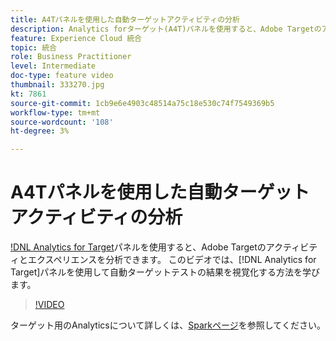 ```yaml
---
title: A4Tパネルを使用した自動ターゲットアクティビティの分析
description: Analytics forターゲット(A4T)パネルを使用すると、Adobe Targetのアクティビティとエクスペリエンスを分析できます。 このビデオでは、Analyticsのターゲットパネルを使用して自動ターゲットテストの結果を視覚化する方法を学びます。
feature: Experience Cloud 統合
topic: 統合
role: Business Practitioner
level: Intermediate
doc-type: feature video
thumbnail: 333270.jpg
kt: 7861
source-git-commit: 1cb9e6e4903c48514a75c18e530c74f7549369b5
workflow-type: tm+mt
source-wordcount: '108'
ht-degree: 3%

---
```



# A4Tパネルを使用した自動ターゲットアクティビティの分析

[!DNL Analytics for Target](A4T)パネルを使用すると、Adobe Targetのアクティビティとエクスペリエンスを分析できます。 このビデオでは、[!DNL Analytics for Target]パネルを使用して自動ターゲットテストの結果を視覚化する方法を学びます。

>[!VIDEO](https://video.tv.adobe.com/v/333270/?quality=12&learn=on)

ターゲット用のAnalyticsについて詳しくは、[Sparkページ](https://spark.adobe.com/page/Lo3Spm4oBOvwF/)を参照してください。
